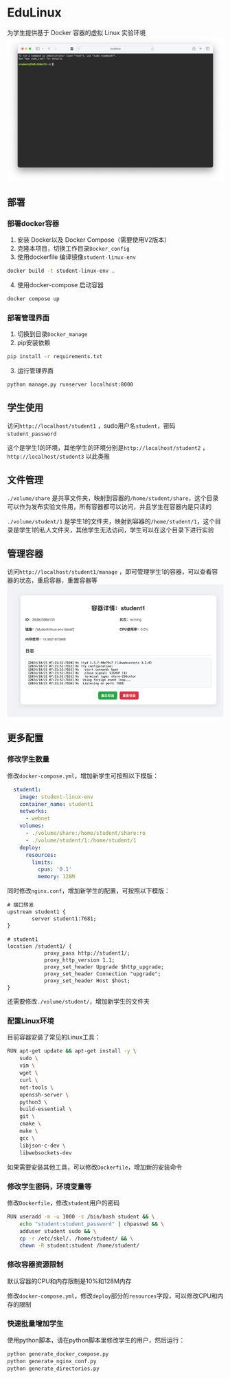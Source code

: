 # EduLinux
为学生提供基于 Docker 容器的虚拟 Linux 实验环境
![img.png](img/img2.png)
## 部署
### 部署docker容器
1. 安装 Docker以及 Docker Compose（需要使用V2版本）
2. 克隆本项目，切换工作目录`Docker_config`
3. 使用dockerfile 编译镜像`student-linux-env`
```bash
docker build -t student-linux-env .
```
4. 使用docker-compose 启动容器
```bash
docker compose up
```

### 部署管理界面
1. 切换到目录`Docker_manage`
2. pip安装依赖
```bash
pip install -r requirements.txt
```
3. 运行管理界面
```bash
python manage.py runserver localhost:8000 
```

## 学生使用
访问`http://localhost/student1` ，sudo用户名`student`，密码`student_password`

这个是学生1的环境，其他学生的环境分别是`http://localhost/student2` ，`http://localhost/student3`  以此类推

## 文件管理
`./volume/share` 是共享文件夹，映射到容器的`/home/student/share`，这个目录可以作为发布实验文件用，所有容器都可以访问，并且学生在容器内是只读的

`./volume/student/1` 是学生1的文件夹，映射到容器的`/home/student/1`，这个目录是学生1的私人文件夹，其他学生无法访问，学生可以在这个目录下进行实验

## 管理容器
访问`http://localhost/student1/manage` ，即可管理学生1的容器，可以查看容器的状态，重启容器，重置容器等
![img.png](img/img.png)

## 更多配置

### 修改学生数量
修改`docker-compose.yml`，增加新学生可按照以下模版：

```yaml
  student1:
    image: student-linux-env
    container_name: student1
    networks:
      - webnet
    volumes:
      - ./volume/share:/home/student/share:ro
      - ./volume/student/1:/home/student/1
    deploy:
      resources:
        limits:
          cpus: '0.1'
          memory: 128M
```

同时修改`nginx.conf`，增加新学生的配置，可按照以下模版：

```nginx
# 端口转发
upstream student1 {
        server student1:7681;
}
  
# student1
location /student1/ {
            proxy_pass http://student1/;
            proxy_http_version 1.1;
            proxy_set_header Upgrade $http_upgrade;
            proxy_set_header Connection "upgrade";
            proxy_set_header Host $host;
}
```

还需要修改`./volume/student/`，增加新学生的文件夹

### 配置Linux环境
目前容器安装了常见的Linux工具：
```bash
RUN apt-get update && apt-get install -y \
    sudo \
    vim \
    wget \
    curl \
    net-tools \
    openssh-server \
    python3 \
    build-essential \
    git \
    cmake \
    make \
    gcc \
    libjson-c-dev \
    libwebsockets-dev
```
如果需要安装其他工具，可以修改`Dockerfile`，增加新的安装命令

### 修改学生密码，环境变量等
修改`Dockerfile`，修改`student`用户的密码
```bash
RUN useradd -m -u 1000 -s /bin/bash student && \
    echo "student:student_password" | chpasswd && \
    adduser student sudo && \
    cp -r /etc/skel/. /home/student/ && \
    chown -R student:student /home/student/
```

### 修改容器资源限制
默认容器的CPU和内存限制是10%和128M内存

修改`docker-compose.yml`，修改`deploy`部分的`resources`字段，可以修改CPU和内存的限制

### 快速批量增加学生
使用python脚本，请在python脚本里修改学生的用户，然后运行：
```bash
python generate_docker_compose.py
python generate_nginx_conf.py
python generate_directories.py
```
